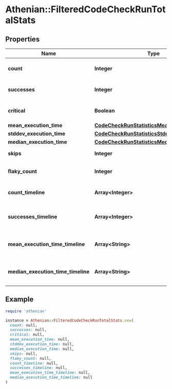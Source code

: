 # Athenian::FilteredCodeCheckRunTotalStats

## Properties

| Name | Type | Description | Notes |
| ---- | ---- | ----------- | ----- |
| **count** | **Integer** | Number of executions with respect to &#x60;date_from&#x60; and &#x60;date_to&#x60;. |  |
| **successes** | **Integer** | Number of successful executions with respect to &#x60;date_from&#x60; and &#x60;date_to&#x60;. |  |
| **critical** | **Boolean** | This code check dominated the overall check suite execution time at least once. |  |
| **mean_execution_time** | [**CodeCheckRunStatisticsMeanExecutionTime**](CodeCheckRunStatisticsMeanExecutionTime.md) |  |  |
| **stddev_execution_time** | [**CodeCheckRunStatisticsStddevExecutionTime**](CodeCheckRunStatisticsStddevExecutionTime.md) |  |  |
| **median_execution_time** | [**CodeCheckRunStatisticsMedianExecutionTime**](CodeCheckRunStatisticsMedianExecutionTime.md) |  |  |
| **skips** | **Integer** | Number of times this check run was skipped. |  |
| **flaky_count** | **Integer** | Number of times this check run appeared flaky: it both failed and succeeded for the same commit. |  |
| **count_timeline** | **Array&lt;Integer&gt;** | Number of executions through time. The dates sequence is &#x60;FilteredCodeCheckRuns.timeline&#x60;. |  |
| **successes_timeline** | **Array&lt;Integer&gt;** | Number of successful executions through time. The dates sequence is &#x60;FilteredCodeCheckRuns.timeline&#x60;. |  |
| **mean_execution_time_timeline** | **Array&lt;String&gt;** | Average elapsed execution time through time. The dates sequence is &#x60;FilteredCodeCheckRuns.timeline&#x60;. |  |
| **median_execution_time_timeline** | **Array&lt;String&gt;** | Median elapsed execution time through time. The dates sequence is &#x60;FilteredCodeCheckRuns.timeline&#x60;. |  |

## Example

```ruby
require 'athenian'

instance = Athenian::FilteredCodeCheckRunTotalStats.new(
  count: null,
  successes: null,
  critical: null,
  mean_execution_time: null,
  stddev_execution_time: null,
  median_execution_time: null,
  skips: null,
  flaky_count: null,
  count_timeline: null,
  successes_timeline: null,
  mean_execution_time_timeline: null,
  median_execution_time_timeline: null
)
```

